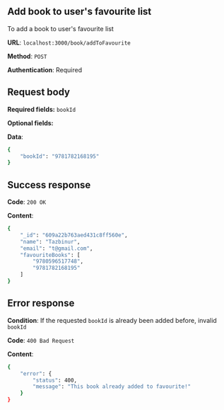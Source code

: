 ## Add book to user's favourite list
To add a book to user's favourite list

**URL**: `localhost:3000/book/addToFavourite`

**Method**: `POST`

**Authentication**: Required

## Request body
**Required fields:** `bookId`

**Optional fields:**

**Data**:
```bash
{
    "bookId": "9781782168195"
}
```

## Success response
**Code**: `200 OK`

**Content**:
```bash
{
    "_id": "609a22b763aed431c8ff560e",
    "name": "Tazbinur",
    "email": "t@gmail.com",
    "favouriteBooks": [
        "9780596517748",
        "9781782168195"
    ]
}
```

## Error response
**Condition**: If the requested `bookId` is already been added before, invalid `bookId`

**Code**: `400 Bad Request`

**Content**:
```bash
{
    "error": {
        "status": 400,
        "message": "This book already added to favourite!"
    }
}
```